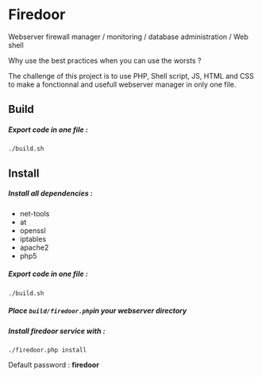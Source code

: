 # Firedoor
Webserver firewall manager / monitoring / database administration / Web shell


Why use the best practices when you can use the worsts ?

The challenge of this project is to use PHP, Shell script, JS, HTML and CSS to make a fonctionnal and usefull webserver manager in only one file.


## Build
##### Export code in one file :

```
./build.sh
```

## Install

##### Install all dependencies :

* net-tools
* at
* openssl
* iptables
* apache2
* php5


##### Export code in one file :

```
./build.sh
```

##### Place ```build/firedoor.php```in your webserver directory

##### Install firedoor service with :

```
./firedoor.php install
```

Default password : **firedoor**